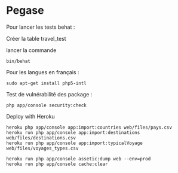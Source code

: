 Pegase
======

Pour lancer les tests behat :

Créer la table travel_test

lancer la commande

```
bin/behat
```

Pour les langues en français :

```
sudo apt-get install php5-intl
```


Test de vulnérabilité des package :

```
php app/console security:check
```


Deploy with Heroku

```
heroku php app/console app:import:countries web/files/pays.csv
heroku run php app/console app:import:destinations web/files/destinations.csv
heroku run php app/console app:import:typicalVoyage web/files/voyages_types.csv

heroku run php app/console assetic:dump web --env=prod
heroku run php app/console cache:clear
```